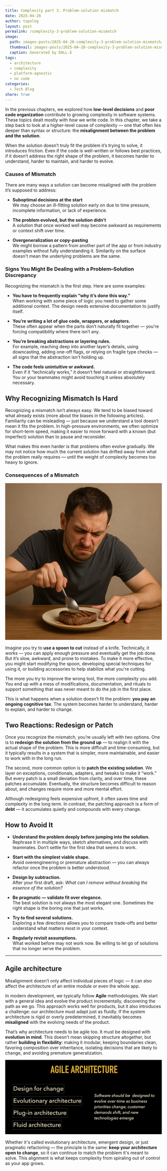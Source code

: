 ```yaml
---
title: Complexity part 3. Problem-solution mismatch
date: 2025-04-28
author: topolog
layout: post
permalink: /complexity-3-problem-solution-mismatch
image:
  path: images-posts/2025-04-28-complexity-3-problem-solution-mismatch/header.png
  thumbnail: images-posts/2025-04-28-complexity-3-problem-solution-mismatch/thumb-600.png
  caption: Generated by DALL-E
tags:
  - architecture
  - complexity
  - platform-agnostic
  - no code
categories:
  - Tech Blog
share: true
---
```


In the previous chapters, we explored how **low-level decisions** and **poor code organization** contribute to growing complexity in software systems. These topics dealt mostly with *how* we write code. In this chapter, we take a step back to look at a higher-level cause of complexity — one that often lies deeper than syntax or structure: the **misalignment between the problem and the solution**.

When the solution doesn’t truly fit the problem it’s trying to solve, it introduces friction. Even if the code is well-written or follows best practices, if it doesn’t address the right shape of the problem, it becomes harder to understand, harder to maintain, and harder to evolve.

### Causes of Mismatch

There are many ways a solution can become misaligned with the problem it’s supposed to address:

- **Suboptimal decisions at the start**  
  We may choose an ill-fitting solution early on due to time pressure, incomplete information, or lack of experience.

- **The problem evolved, but the solution didn’t**  
  A solution that once worked well may become awkward as requirements or context shift over time.

- **Overgeneralization or copy-pasting**  
  We might borrow a pattern from another part of the app or from industry examples without fully understanding it. Similarity on the surface doesn't mean the underlying problems are the same.

### Signs You Might Be Dealing with a Problem–Solution Discrepancy

Recognizing the mismatch is the first step. Here are some examples:

- **You have to frequently explain “why it’s done this way.”**  
  When working with some piece of logic you need to gather some additional context. The design needs extensive documentation to justify itself.

- **You’re writing a lot of glue code, wrappers, or adapters.**  
  These often appear when the parts don’t naturally fit together — you're forcing compatibility where there isn’t any.

- **You’re breaking abstractions or layering rules.**  
  For example, reaching deep into another layer’s details, using downcasting, adding one-off flags, or relying on fragile type checks — all signs that the abstraction isn't holding up.

- **The code feels unintuitive or awkward.**  
  Even if it “technically works,” it doesn’t feel natural or straightforward. You or your teammates might avoid touching it unless absolutely necessary.

## Why Recognizing Mismatch Is Hard

Recognizing a mismatch isn’t always easy. We tend to be biased toward what already exists (more about the biases in the following articles). Familiarity can be misleading — just because we understand a tool doesn’t mean it fits the problem. In high-pressure environments, we often optimize for short-term speed, making it easier to move forward with a known (but imperfect) solution than to pause and reconsider.

What makes this even harder is that problems often evolve gradually. We may not notice how much the current solution has drifted away from what the problem really requires — until the weight of complexity becomes too heavy to ignore.

### Consequences of a Mismatch

![](/images-posts/2025-04-28-complexity-3-problem-solution-mismatch/cutting-with-spoon.png)

Imagine you try to **use a spoon to cut** instead of a knife. Technically, it works — you can apply enough pressure and eventually get the job done. But it’s slow, awkward, and prone to mistakes. To make it more effective, you might start modifying the spoon, developing special techniques for using it, or building accessories to help stabilize what you're cutting.

The more you try to improve the wrong tool, the more complexity you add. You end up with a mess of modifications, documentation, and rituals to support something that was never meant to do the job in the first place.

This is what happens when a solution doesn’t fit the problem: **you pay an ongoing cognitive tax**. The system becomes harder to understand, harder to explain, and harder to change.

## Two Reactions: Redesign or Patch

Once you recognize the mismatch, you’re usually left with two options. One is to **redesign the solution from the ground up** — to realign it with the actual shape of the problem. This is more difficult and time-consuming, but it typically results in a system that is simpler, more maintainable, and easier to work with in the long run.

The second, more common option is to **patch the existing solution**. We layer on exceptions, conditionals, adapters, and tweaks to make it “work.” But every patch is a small deviation from clarity, and over time, these patches accumulate. Eventually, the structure becomes difficult to reason about, and changes require more and more mental effort.

Although redesigning feels expensive upfront, it often saves time and complexity in the long term. In contrast, the patching approach is a form of **debt** — it accumulates quietly and compounds with every change.


## How to Avoid It

- **Understand the problem deeply before jumping into the solution.**  
  Rephrase it in multiple ways, sketch alternatives, and discuss with teammates. Don’t settle for the first idea that seems to work.

- **Start with the simplest viable shape.**  
  Avoid overengineering or premature abstraction — you can always refactor once the problem is better understood.

- **Design by subtraction.**  
  After your first draft, ask: *What can I remove without breaking the essence of the solution?*

- **Be pragmatic — validate fit over elegance.**  
  The best solution is not always the most elegant one. Sometimes the right shape is the boring one that just works.

- **Try to find several solutions.**  
  Exploring a few directions allows you to compare trade-offs and better understand what matters most in your context.

- **Regularly revisit assumptions.**  
  What worked before may not work now. Be willing to let go of solutions that no longer serve the problem.

---

## Agile architecture

Misalignment doesn’t only affect individual pieces of logic — it can also affect the architecture of an entire module or even the whole app.

In modern development, we typically follow **Agile** methodologies. We start with a general idea and evolve the product incrementally, discovering the path as we go. This approach works well for products, but it also introduces a challenge: our architecture must adapt just as fluidly. If the system architecture is rigid or overly predetermined, it inevitably becomes **misaligned** with the evolving needs of the product.

That’s why architecture needs to be agile too. It must be designed with **evolution in mind**. This doesn’t mean skipping structure altogether, but rather **building in flexibility**: making it modular, keeping boundaries clean, favoring composition over inheritance, isolating decisions that are likely to change, and avoiding premature generalization.

![](/images-posts/2025-04-28-complexity-3-problem-solution-mismatch/agile-architecture.png)

Whether it's called evolutionary architecture, emergent design, or just pragmatic refactoring — the principle is the same: **keep your architecture open to change**, so it can continue to match the problem it's meant to solve. This alignment is what keeps complexity from spiraling out of control as your app grows.